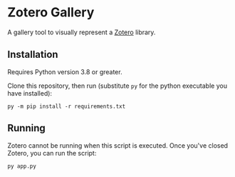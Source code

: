 # Zotero Gallery

A gallery tool to visually represent a [Zotero](https://www.zotero.org/) library.


## Installation

Requires Python version 3.8 or greater.

Clone this repository, then run (substitute `py` for the python executable you have installed):

```
py -m pip install -r requirements.txt
```

## Running

Zotero cannot be running when this script is executed. Once you've closed
Zotero, you can run the script:

```
py app.py
```